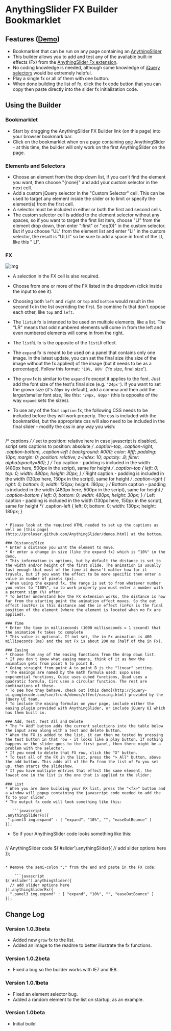 ﻿# AnythingSlider FX Builder Bookmarklet

## Features ([Demo](http://mottie.github.com/AnythingSlider-Fx-Builder/))
* Bookmarklet that can be run on any page containing an [AnythingSlider](http://proloser.github.com/AnythingSlider)
* This builder allows you to add and test any of the available built-in effects (Fx) from the [AnythingSlider Fx extension](http://proloser.github.com/AnythingSlider/demos.html).
* No coding knowledge is needed, although some knowledge of [jQuery selectors](http://api.jquery.com/category/selectors/) would be extremely helpful.
* Play a single fx or all of them with one button.
* When done building the list of fx, click the fx code button that you can copy then paste directly into the slider fx initialization code.

## Using the Builder

### Bookmarklet
* Start by dragging the AnythingSlider FX Builder link (on this page) into your browser bookmark bar.
* Click on the bookmarklet when on a page containing <u>one</u> AnythingSlider - at this time, the builder will only work on the first AnythingSlider on the page.

### Elements and Selectors
* Choose an element from the drop down list, if you can't find the element you want, then choose "{none}" and add your custom selector in the next cell.
* Add a custom jQuery selector in the "Custom Selector" cell. This can be used to target any element inside the slider or to limit or specify the element(s) from the first cell.
* A selector must be included in either or both the first and second cells.
* The custom selector cell is added to the element selector without any spaces, so if you want to target the first list item, choose "LI" from the element drop down, then enter ":first" or ":eq(0)" in the custom selector. But if you choose "UL" from the element list and enter "LI" in the custom selector, the result is "ULLI" so be sure to add a space in front of the LI, like this " LI".

### FX

![img](http://mottie.github.com/AnythingSlider-Fx-Builder/images/fx-samples.gif)

* A selection in the FX cell is also required.
 * Choose from one or more of the FX listed in the dropdown (click inside the input to see it).
 * Choosing both `left` and `right` or `top` and `bottom` would result in the second fx in the list overriding the first. So combine fx that don't oppose each other, like `top` and `left`.
 * The `listLR` fx is intended to be used on multiple elements, like a list. The "LR" means that odd numbered elements will come in from the left and even numbered elements will come in from the right.
 * The `listRL` fx is the opposite of the `listLR` effect.
 * The `expand` fx is meant to be used on a panel that contains only one image. In the latest update, you can set the final size (the size of the image without the fx applied) of the image (but it needs to be as a percentage). Follow this format: `'10%, 80%'` ('fx size, final size').
 * The `grow` fx is similar to the `expand` fx except it applies to the font. Just add the font size of the text's final size (e.g. `'24px'`). If you want to set the grown size (it's `80px` by default), add a comma and then add the larger/smaller font size, like this: `'24px, 80px'` (this is opposite of the way `expand` sets the sizes).
 * To use any of the four `caption` fx, the following CSS needs to be included before they will work properly. The css is included with the bookmarklet, but the appropriate css will also need to be included in the final slider - modify the css in any way you wish:

    ```css
/* captions */
/* set to position: relative here in case javascript is disabled, script sets captions to position: absolute */
.caption-top,
.caption-right,
.caption-bottom,
.caption-left { background: #000; color: #fff; padding: 10px; margin: 0; position: relative; z-index: 10; opacity: .8; filter: alpha(opacity=80); }
/* Top caption - padding is included in the width (480px here, 500px in the script), same for height */
.caption-top { left: 0; top: 0; width: 480px; height: 30px; }
/* Right caption - padding is included in the width (130px here, 150px in the script), same for height */
.caption-right { right: 0; bottom: 0; width: 130px; height: 180px;  }
/* Bottom caption  - padding is included in the width (480px here, 500px in the script), same for height */
.caption-bottom { left: 0; bottom: 0; width: 480px; height: 30px; }
/* Left caption - padding is included in the width (130px here, 150px in the script), same for height */
.caption-left { left: 0; bottom: 0; width: 130px; height: 180px;  }
 ```

 * Please look at the required HTML needed to set up the captions as well on [this page](http://proloser.github.com/AnythingSlider/demos.html) at the bottom.

### Distance/Size
* Enter a distance you want the element to move.
* Or enter a change in size (like the expand fx) which is "10%" in the demo.
* This information is options, but by default the distance is set to the width and/or height of the first slide. The animation is usually fast enough that most of the time it doesn't matter how far it travels, but if you want the effect to be more specific then enter a value in number of pixels (px).
* When using the expand fx, the range is set to from whatever number you enter to "100%", so to work properly you must enter a number with a percent sign (%) after.
* To better understand how the FX extension works, the distance is how far from the starting point the animation effect moves. So the out effect (outFx) is this distance and the in effect (inFx) is the final position of the element (where the element is located when no Fx are applied).

### Time
* Enter the time in milliseconds (1000 milliseconds = 1 second) that the animation fx takes to complete
* This value is optional. If not set, the in Fx animation is 400 milliseconds (ms) and the out Fx is about 200 ms (half of the in Fx).

### Easing
* Choose from any of the easing functions from the drop down list.
* If you don't know what easing means, think of it as how the animation gets from point A to point B.
 * Going straight from point A to point B is the "linear" setting.
 * The easings are named by the math formula used: Expo uses exponential functions, Cubic uses cubed functions, Quad uses a quadratic formula, Circ uses a circular function. The rest are combinations of these.
 * To see how they behave, check out [this demo](http://jquery-ui.googlecode.com/svn/trunk/demos/effect/easing.html) provided by the jQuery UI team.
 * To include the easing formulas on your page, include either the easing plugin provided with AnythingSlider, or include jQuery UI which has them built in.

### Add, Test, Test All and Delete
* The "+ Add" button adds the current selections into the table below the input area along with a test and delete button.
* When the FX is added to the list, it can then me tested by pressing the test button in that row - it looks like a play button. If nothing happens or the slider goes to the first panel, then there might be a problem with the selector.
* If you need to delete that FX row, click the "X" button.
* To test all of the FX in the list, press the "> All" button, above the add button. This adds all of the Fx from the list of Fx you set up, then starts the slideshow.
* If you have multiple entries that effect the same element, the lowest one in the list is the one that is applied to the slider.

### List
* When you are done building your FX list, press the "<fx>" button and a window will popup containing the javascript code needed to add the fx to your slider.
* The output fx code will look something like this:

    ```javascript
.anythingSliderFx({
  ".panel3 img.expand" : [ "expand", "10%", "", "easeOutBounce" ]
});
```

* So if your AnythingSlider code looks something like this:

    ```javascript
// AnythingSlider code
$('#slider').anythingSlider({
  // add slider options here
});
```

* Remove the semi-colon ";" from the end and paste in the FX code:

    ```javascript
$('#slider').anythingSlider({
  // add slider options here
}).anythingSliderFx({
  ".panel3 img.expand" : [ "expand", "10%", "", "easeOutBounce" ]
});
```

## Change Log

### Version 1.0.3beta
* Added new `grow` fx to the list.
* Added an image to the readme to better illustrate the fx functions.

### Version 1.0.2beta
* Fixed a bug so the builder works with IE7 and IE8.

### Version 1.0.1beta
* Fixed an element selector bug.
* Added a random element to the list on startup, as an example.

### Version 1.0beta
* Initial build
